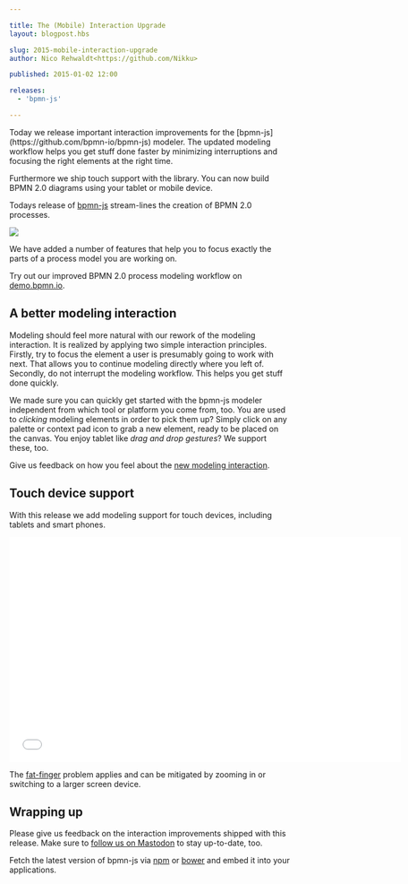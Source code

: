 ```yaml
---

title: The (Mobile) Interaction Upgrade
layout: blogpost.hbs

slug: 2015-mobile-interaction-upgrade
author: Nico Rehwaldt<https://github.com/Nikku>

published: 2015-01-02 12:00

releases:
  - 'bpmn-js'

---
```


<p class="introduction">
  Today we release important interaction improvements for the [bpmn-js](https://github.com/bpmn-io/bpmn-js) modeler. The updated modeling workflow helps you get stuff done faster by minimizing interruptions and focusing the right elements at the right time.

  Furthermore we ship touch support with the library. You can now build BPMN 2.0 diagrams using your tablet or mobile device.
</p>

<!-- continue -->


Todays release of [bpmn-js](https://github.com/bpmn-io/bpmn-js) stream-lines the creation of BPMN 2.0 processes.

<div class="figure">
  <a href="http://demo.bpmn.io/new">
    <img          src="{{ assets }}/attachments/blog/2015/001-interaction.gif">
  </a>
</div>

We have added a number of features that help you to focus exactly the parts of a process model you are working on.

Try out our improved BPMN 2.0 process modeling workflow on [demo.bpmn.io](http://demo.bpmn.io/new).


## A better modeling interaction

Modeling should feel more natural with our rework of the modeling interaction. It is realized by applying two simple interaction principles. Firstly, try to focus the element a user is presumably going to work with next. That allows you to continue modeling directly where you left of. Secondly, do not interrupt the modeling workflow. This helps you get stuff done quickly.

We made sure you can quickly get started with the bpmn-js modeler independent from which tool or platform you come from, too. You are used to _clicking_ modeling elements in order to pick them up? Simply click on any palette or context pad icon to grab a new element, ready to be placed on the canvas. You enjoy tablet like _drag and drop gestures_? We support these, too.

Give us feedback on how you feel about the [new modeling interaction](http://demo.bpmn.io/new).


## Touch device support

With this release we add modeling support for touch devices, including tablets and smart phones.

<div class="figure">
  <iframe           src="//player.vimeo.com/video/115333037" width="700" height="401" frameborder="0" webkitallowfullscreen mozallowfullscreen allowfullscreen></iframe>
</div>

The [fat-finger](http://dictionary.reference.com/browse/fat-finger) problem applies and can be mitigated by zooming in or switching to a larger screen device.


## Wrapping up

Please give us feedback on the interaction improvements shipped with this release. Make sure to [follow us on Mastodon](https://fosstodon.org/@bpmn_io) to stay up-to-date, too.

Fetch the latest version of bpmn-js via [npm](http://npmjs.org/bpmn-js) or [bower](https://github.com/bpmn-io/bower-bpmn-js) and embed it into your applications.
